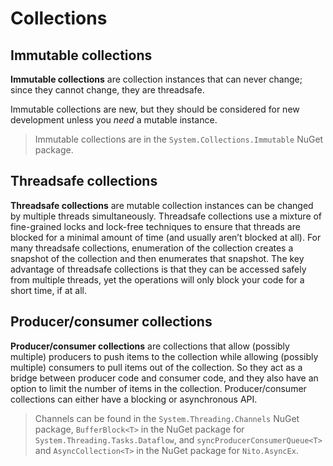 # Collections

## Immutable collections

**Immutable collections** are collection instances that can never change; since they cannot change, they are threadsafe.

Immutable collections are new, but they should be considered for new development unless you *need* a mutable instance.

> Immutable collections are in the `System.Collections.Immutable` NuGet package.

## Threadsafe collections

**Threadsafe collections** are mutable collection instances can be changed by multiple threads simultaneously. Threadsafe collections use a mixture of fine-grained locks and lock-free techniques to ensure that threads are blocked for a minimal amount of time (and usually aren’t blocked at all). For many threadsafe collections, enumeration of the collection creates a snapshot of the collection and then enumerates that snapshot. The key advantage of threadsafe collections is that they can be accessed safely from multiple threads, yet the operations will only block your code for a short time, if at all.

## Producer/consumer collections

**Producer/consumer collections** are collections that allow (possibly multiple) producers to push items to the collection while allowing (possibly multiple) consumers to pull items out of the collection. So they act as a bridge between producer code and consumer code, and they also have an option to limit the number of items in the collection. Producer/consumer collections can either have a blocking or asynchronous API.

> Channels can be found in the `System.Threading.Channels` NuGet package, `BufferBlock<T>` in the NuGet package for `System.Threading.Tasks.Dataflow`, and `syncProducerConsumerQueue<T>` and `AsyncCollection<T>` in the NuGet package for `Nito.AsyncEx`.

